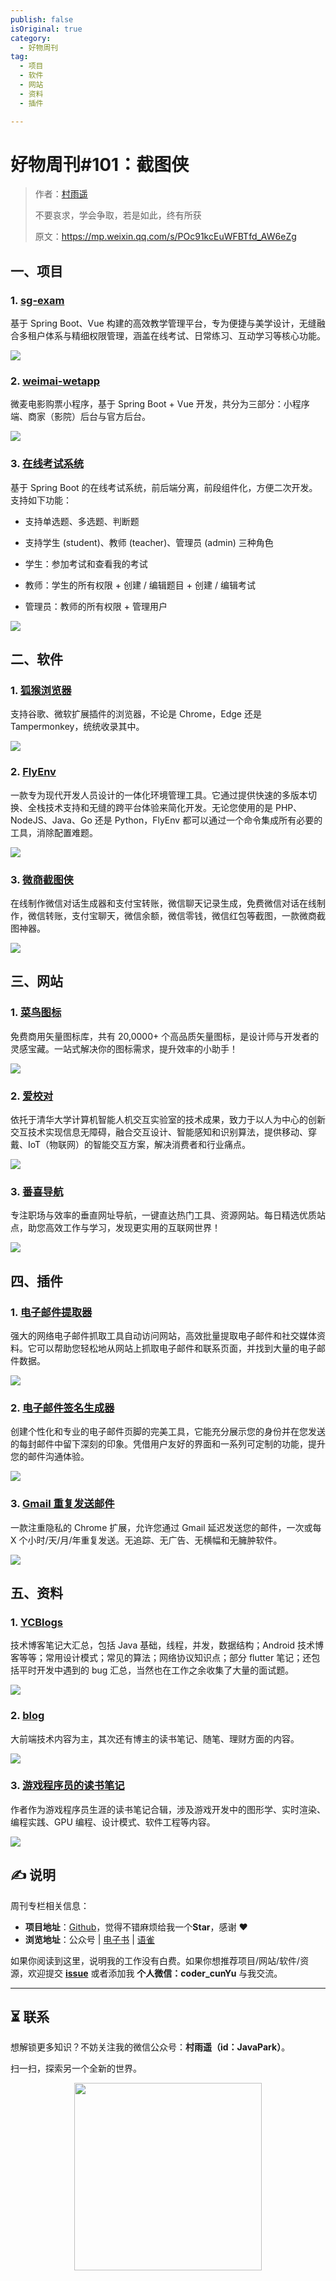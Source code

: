 ```yaml
---
publish: false
isOriginal: true
category:
  - 好物周刊
tag:
  - 项目
  - 软件
  - 网站
  - 资料
  - 插件

---
```


# 好物周刊#101：截图侠

> 作者：[村雨遥](https://github.com/cunyu1943)
> 
> 不要哀求，学会争取，若是如此，终有所获
> 
> 原文：https://mp.weixin.qq.com/s/POc91kcEuWFBTfd_AW6eZg

## 一、项目 

### 1. [sg-exam](https://github.com/wells2333/sg-exam)

基于 Spring Boot、Vue 构建的高效教学管理平台，专为便捷与美学设计，无缝融合多租户体系与精细权限管理，涵盖在线考试、日常练习、互动学习等核心功能。

![](https://cdn.jsdelivr.net/gh/cunyu1943/weekly@main/docs/src/2025/assets/0405-0411/1744156535236-13d461ea-75a9-4d29-ac58-4c3f493d7023.webp)

### 2. [weimai-wetapp](https://github.com/xierongwkhd/weimai-wetapp)

微麦电影购票小程序，基于 Spring Boot + Vue 开发，共分为三部分：小程序端、商家（影院）后台与官方后台。

![](https://cdn.jsdelivr.net/gh/cunyu1943/weekly@main/docs/src/2025/assets/0405-0411/1744156604362-6a09a56b-c3f6-4854-b67b-f0939c36b9c6.webp)

### 3. [在线考试系统](https://github.com/lsgwr/spring-boot-online-exam)

基于 Spring Boot 的在线考试系统，前后端分离，前段组件化，方便二次开发。支持如下功能：

-   支持单选题、多选题、判断题
-   支持学生 (student)、教师 (teacher)、管理员 (admin) 三种角色

-   学生：参加考试和查看我的考试
-   教师：学生的所有权限 + 创建 / 编辑题目 + 创建 / 编辑考试
-   管理员：教师的所有权限 + 管理用户

![](https://cdn.jsdelivr.net/gh/cunyu1943/weekly@main/docs/src/2025/assets/0405-0411/1744156872652-29fe8f19-fd83-44f1-94b5-4174021d8514.webp)

## 二、软件

### 1. [狐猴浏览器](https://www.lemurbrowser.com/)

支持谷歌、微软扩展插件的浏览器，不论是 Chrome，Edge 还是 Tampermonkey，统统收录其中。

![](https://cdn.jsdelivr.net/gh/cunyu1943/weekly@main/docs/src/2025/assets/0405-0411/1744023453541-c60ea561-d3c4-4095-b0ac-8d743643a68a.webp)

### 2. [FlyEnv](https://github.com/xpf0000/FlyEnv)

一款专为现代开发人员设计的一体化环境管理工具。它通过提供快速的多版本切换、全栈技术支持和无缝的跨平台体验来简化开发。无论您使用的是 PHP、NodeJS、Java、Go 还是 Python，FlyEnv 都可以通过一个命令集成所有必要的工具，消除配置难题。 

![](https://cdn.jsdelivr.net/gh/cunyu1943/weekly@main/docs/src/2025/assets/0405-0411/1744023660306-447c3116-07eb-4d66-a141-7df7c7ddf786.webp)

### 3. [微商截图侠](https://www.wsjtxia.com)

在线制作微信对话生成器和支付宝转账，微信聊天记录生成，免费微信对话在线制作，微信转账，支付宝聊天，微信余额，微信零钱，微信红包等截图，一款微商截图神器。

![](https://cdn.jsdelivr.net/gh/cunyu1943/weekly@main/docs/src/2025/assets/0405-0411/1744025204414-16ec753b-e924-44b8-a66b-4fa84b4241cc.webp)

## 三、网站

### 1. [菜鸟图标](https://icon.sucai999.com/)

免费商用矢量图标库，共有 20,0000+ 个高品质矢量图标，是设计师与开发者的灵感宝藏。一站式解决你的图标需求，提升效率的小助手！

![](https://cdn.jsdelivr.net/gh/cunyu1943/weekly@main/docs/src/2025/assets/0405-0411/1743983504129-fa388558-c83e-4799-b554-74d1d595883a.webp)

### 2. [爱校对](https://www.ijiaodui.com)

依托于清华大学计算机智能人机交互实验室的技术成果，致力于以人为中心的创新交互技术实现信息无障碍，融合交互设计、智能感知和识别算法，提供移动、穿戴、IoT（物联网）的智能交互方案，解决消费者和行业痛点。

![](https://cdn.jsdelivr.net/gh/cunyu1943/weekly@main/docs/src/2025/assets/0405-0411/1743984650924-54ebb6e1-3a4a-4cf8-ad1e-110fd19357ed.webp)

### 3. [番喜导航](https://fxsh.com)

专注职场与效率的垂直网址导航，一键直达热门工具、资源网站。每日精选优质站点，助您高效工作与学习，发现更实用的互联网世界！

![](https://cdn.jsdelivr.net/gh/cunyu1943/weekly@main/docs/src/2025/assets/0405-0411/1743984892855-c3dcaeac-4de2-4229-a151-28f992d615ed.webp)

## 四、插件

### 1. [电子邮件提取器](https://chromewebstore.google.com/detail/电子邮件提取器：从网站抓取电子邮件/joflojehbdajphljkcggpmajnoibdaio)

强大的网络电子邮件抓取工具自动访问网站，高效批量提取电子邮件和社交媒体资料。它可以帮助您轻松地从网站上抓取电子邮件和联系页面，并找到大量的电子邮件数据。

![](https://cdn.jsdelivr.net/gh/cunyu1943/weekly@main/docs/src/2025/assets/0405-0411/1744070786692-4dd25c15-19e9-4f0b-bbdd-5922c871bc62.webp)

### 2. [电子邮件签名生成器](https://chromewebstore.google.com/detail/电子邮件签名生成器/pkklhocebkkoglfnghnfnpokjanbbcfo)

创建个性化和专业的电子邮件页脚的完美工具，它能充分展示您的身份并在您发送的每封邮件中留下深刻的印象。凭借用户友好的界面和一系列可定制的功能，提升您的邮件沟通体验。

![](https://cdn.jsdelivr.net/gh/cunyu1943/weekly@main/docs/src/2025/assets/0405-0411/1744070903495-c44d93f9-30b0-4738-b5dd-f635cf006386.webp)

### 3. [Gmail 重复发送邮件](https://chromewebstore.google.com/detail/gmail重复发送邮件/nfkkaahokibjkbmoieakdcihjkifhfdo)

一款注重隐私的 Chrome 扩展，允许您通过 Gmail 延迟发送您的邮件，一次或每 X 个小时/天/月/年重复发送。无追踪、无广告、无横幅和无臃肿软件。

![](https://cdn.jsdelivr.net/gh/cunyu1943/weekly@main/docs/src/2025/assets/0405-0411/1744071160199-ea5fb42a-4f9d-4827-bfe8-08cdc2f91f25.webp)

## 五、资料

### 1. [YCBlogs](https://github.com/yangchong211/YCBlogs)

技术博客笔记大汇总，包括 Java 基础，线程，并发，数据结构；Android 技术博客等等；常用设计模式；常见的算法；网络协议知识点；部分 flutter 笔记；还包括平时开发中遇到的 bug 汇总，当然也在工作之余收集了大量的面试题。

![](https://cdn.jsdelivr.net/gh/cunyu1943/weekly@main/docs/src/2025/assets/0405-0411/1744157370146-20523916-64c1-4e80-aab9-a4c7d547c235.webp)

### 2. [blog](https://github.com/biaochenxuying/blog)

大前端技术内容为主，其次还有博主的读书笔记、随笔、理财方面的内容。

![](https://cdn.jsdelivr.net/gh/cunyu1943/weekly@main/docs/src/2025/assets/0405-0411/1744157634645-0ab055cb-33f2-4da2-986b-a80646d5dce1.webp)

### 3. [游戏程序员的读书笔记](https://github.com/QianMo/Game-Programmer-Study-Notes)

作者作为游戏程序员生涯的读书笔记合辑，涉及游戏开发中的图形学、实时渲染、编程实践、GPU 编程、设计模式、软件工程等内容。

![](https://cdn.jsdelivr.net/gh/cunyu1943/weekly@main/docs/src/2025/assets/0405-0411/1744243011113-1aab40dd-aa91-4ef6-b5be-bb9271746a32.webp)

## 

## ✍️ 说明

周刊专栏相关信息：

- **项目地址**：[Github](https://github.com/cunyu1943/weekly)，觉得不错麻烦给我一个**Star**，感谢 ❤️
- **浏览地址**：公众号 | [电子书](https://cunyu1943.github.io/weekly) | [语雀](https://yuque.com/cunyu1943/weekly)

如果你阅读到这里，说明我的工作没有白费。如果你想推荐项目/网站/软件/资源，欢迎提交 **[issue](https://github.com/cunyu1943/weekly/issues)** 或者添加我 **个人微信：coder_cunYu** 与我交流。

---

## ⏳ 联系

想解锁更多知识？不妨关注我的微信公众号：**村雨遥（id：JavaPark）**。

扫一扫，探索另一个全新的世界。

<center>
<img src="/contact/contact.png" width="300">
</center>


